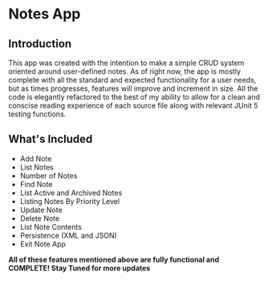 # Notes App

## Introduction
This app was created with the intention to make a simple CRUD system oriented around user-defined notes. As of right now, the app is mostly complete with all the standard and expected functionality for a user needs, but as times progresses, features will improve and increment in size. All the code is elegantly refactored to the best of my ability to allow for a clean and conscise reading experience of each source file along with relevant JUnit 5 testing functions.

## What's Included 
- Add Note
- List Notes
- Number of Notes
- Find Note
- List Active and Archived Notes
- Listing Notes By Priority Level
- Update Note
- Delete Note
- List Note Contents
- Persistence (XML and JSON)
- Exit Note App

**All of these features mentioned above are fully functional and COMPLETE! Stay Tuned for more updates**




